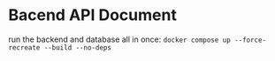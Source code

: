 # Bacend API Document

run the backend and database all in once: `docker compose up --force-recreate --build --no-deps`
